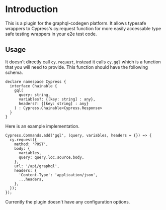 # Introduction
This is a plugin for the graphql-codegen platform. It allows typesafe wrappers to Cypress's cy.request function for more easily accessable type safe testing wrappers in your e2e test code.

## Usage

It doesn't directly call `cy.request`, instead it calls `cy.gql` which is a function that you will need to provide. This function should have the following schema.

```
declare namespace Cypress {
  interface Chainable {
    gql(
      query: string, 
      variables?: {[key: string] : any}, 
      headers?: {[key: string] : any}
    ) : Cypress.Chainable<Cypress.Response>
  }
}
```

Here is an example implementation.

```
Cypress.Commands.add('gql', (query, variables, headers = {}) => {
  cy.request({
    method: 'POST',
    body: {
      variables,
      query: query.loc.source.body,
    },
    url: '/api/graphql',
    headers: {
      'Content-Type': 'application/json',
      ...headers,
    },
  });
});
```

Currently the plugin doesn't have any configuration options.